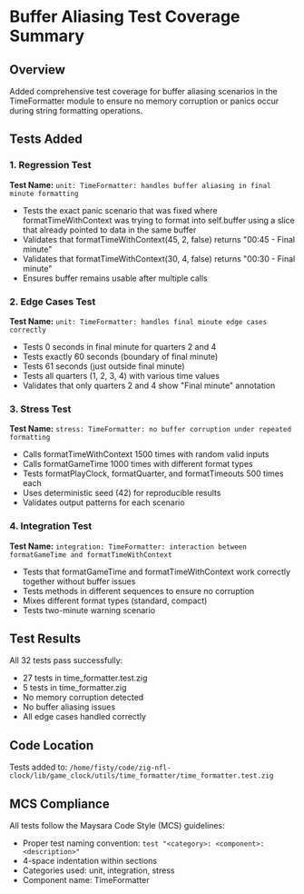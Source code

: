 # Buffer Aliasing Test Coverage Summary

## Overview
Added comprehensive test coverage for buffer aliasing scenarios in the TimeFormatter module to ensure no memory corruption or panics occur during string formatting operations.

## Tests Added

### 1. Regression Test
**Test Name:** `unit: TimeFormatter: handles buffer aliasing in final minute formatting`
- Tests the exact panic scenario that was fixed where formatTimeWithContext was trying to format into self.buffer using a slice that already pointed to data in the same buffer
- Validates that formatTimeWithContext(45, 2, false) returns "00:45 - Final minute"
- Validates that formatTimeWithContext(30, 4, false) returns "00:30 - Final minute"
- Ensures buffer remains usable after multiple calls

### 2. Edge Cases Test
**Test Name:** `unit: TimeFormatter: handles final minute edge cases correctly`
- Tests 0 seconds in final minute for quarters 2 and 4
- Tests exactly 60 seconds (boundary of final minute)
- Tests 61 seconds (just outside final minute)
- Tests all quarters (1, 2, 3, 4) with various time values
- Validates that only quarters 2 and 4 show "Final minute" annotation

### 3. Stress Test
**Test Name:** `stress: TimeFormatter: no buffer corruption under repeated formatting`
- Calls formatTimeWithContext 1500 times with random valid inputs
- Calls formatGameTime 1000 times with different format types
- Tests formatPlayClock, formatQuarter, and formatTimeouts 500 times each
- Uses deterministic seed (42) for reproducible results
- Validates output patterns for each scenario

### 4. Integration Test
**Test Name:** `integration: TimeFormatter: interaction between formatGameTime and formatTimeWithContext`
- Tests that formatGameTime and formatTimeWithContext work correctly together without buffer issues
- Tests methods in different sequences to ensure no corruption
- Mixes different format types (standard, compact)
- Tests two-minute warning scenario

## Test Results
All 32 tests pass successfully:
- 27 tests in time_formatter.test.zig
- 5 tests in time_formatter.zig
- No memory corruption detected
- No buffer aliasing issues
- All edge cases handled correctly

## Code Location
Tests added to: `/home/fisty/code/zig-nfl-clock/lib/game_clock/utils/time_formatter/time_formatter.test.zig`

## MCS Compliance
All tests follow the Maysara Code Style (MCS) guidelines:
- Proper test naming convention: `test "<category>: <component>: <description>"`
- 4-space indentation within sections
- Categories used: unit, integration, stress
- Component name: TimeFormatter